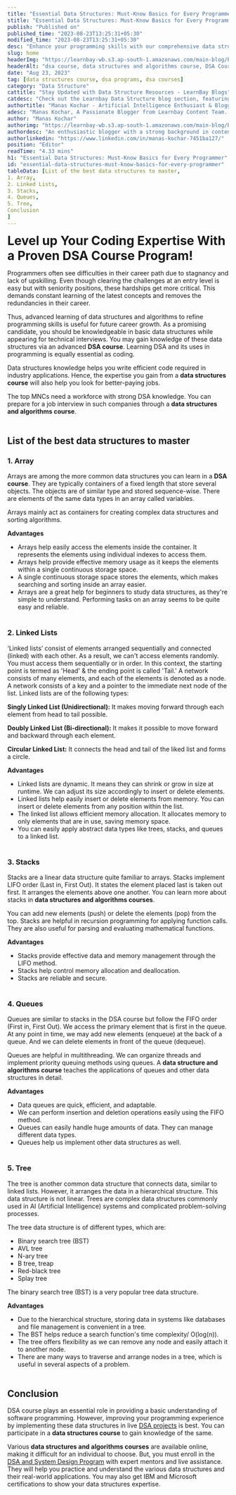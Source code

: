 ```yaml
---
title: "Essential Data Structures: Must-Know Basics for Every Programmer"
stitle: "Essential Data Structures: Must-Know Basics for Every Programmer"
publish: "Published on"
published_time: "2023-08-23T13:25:31+05:30"
modified_time: "2023-08-23T13:25:31+05:30"
desc: "Enhance your programming skills with our comprehensive data structures course. Learn essential DSA concepts to excel in coding and problem-solving. Enroll now!"
slug: home
headerImg: "https://learnbay-wb.s3.ap-south-1.amazonaws.com/main-blog/blog/datastructure.webp"
headerAlt: "dsa course, data structures and algorithms course, DSA Course Program"
date: "Aug 23, 2023"
tag: [data structures course, dsa programs, dsa courses]
category: "Data Structure"
cattitle: "Stay Updated with Data Structure Resources - LearnBay Blogs"
catdesc: "Check out the Learnbay Data Structure blog section, featuring a comprehensive collection of blogs on algorithms, Neural Networks, NLP, etc."
authortitle: "Manas Kochar - Artificial Intelligence Enthusiast & Blogger | Learnbay"
adesc: "Manas Kochar, A Passionate Blogger from Learnbay Content Team. Explore her Artificial Intelligence and Machine Learning Blogs."
author: "Manas Kochar"
authorimg: "https://learnbay-wb.s3.ap-south-1.amazonaws.com/main-blog/blog/manas-kochar.webp"
authordesc: "An enthusiastic blogger with a strong background in content creation and a hard-core interest in emerging technologies, mainly hot topics and happenings in AI and machine learning."
authorlinkedin: "https://www.linkedin.com/in/manas-kochar-7451ba127/"
position: "Editor"
readTime: "4.33 mins"
h1: "Essential Data Structures: Must-Know Basics for Every Programmer"
id: "essential-data-structures-must-know-basics-for-every-programmer"
tableData: [List of the best data structures to master, 
1. Array, 
2. Linked Lists, 
3. Stacks, 
4. Queues, 
5. Tree,
Conclusion  
]
---
```


<span style=" font-weight:bold; font-size:28px">Level up Your Coding Expertise With a Proven DSA Course Program!</span><br/>

Programmers often see difficulties in their career path due to stagnancy and lack of upskilling. Even though clearing the challenges at an entry level is easy but with seniority positions, these hardships get more critical. This demands constant learning of the latest concepts and removes the redundancies in their career.<br/>

Thus, advanced learning of data structures and algorithms to refine programming skills is useful for future career growth. As a promising candidate, you should be knowledgeable in basic data structures while appearing for technical interviews. You may gain knowledge of these data structures via an advanced <b>DSA course</b>. Learning DSA and its uses in programming is equally essential as coding.<br/>

Data structures knowledge helps you write efficient code required in industry applications. Hence, the expertise you gain from a <b>data structures course</b> will also help you look for better-paying jobs.<br/>

The top MNCs need a workforce with strong DSA knowledge. You can prepare for a job interview in such companies through a <b>data structures and algorithms course</b>.<br/><br/>

## List of the best data structures to master

### 1. Array

Arrays are among the more common data structures you can learn in a <b>DSA course</b>. They are typically containers of a fixed length that store several objects. The objects are of similar type and stored sequence-wise. There are elements of the same data types in an array called variables.<br/>

Arrays mainly act as containers for creating complex data structures and sorting algorithms.<br/>

**Advantages**

- Arrays help easily access the elements inside the container. It represents the elements using individual indexes to access them.<br/>
- Arrays help provide effective memory usage as it keeps the elements within a single continuous storage space.<br/>
- A single continuous storage space stores the elements, which makes searching and sorting inside an array easier.<br/>
- Arrays are a great help for beginners to study data structures, as they're simple to understand. Performing tasks on an array seems to be quite easy and reliable.<br/><br/>

### 2. Linked Lists

‘Linked lists’ consist of elements arranged sequentially and connected (linked) with each other. As a result, we can't access elements randomly. You must access them sequentially or in order. In this context, the starting point is termed as 'Head' & the ending point is called 'Tail.' A network consists of many elements, and each of the elements is denoted as a node. A network consists of a key and a pointer to the immediate next node of the list. Linked lists are of the following types:<br/>

**Singly Linked List (Unidirectional):** It makes moving forward through each element from head to tail possible.<br/>

**Doubly Linked List (Bi-directional):** It makes it possible to move forward and backward through each element.<br/>

**Circular Linked List:** It connects the head and tail of the liked list and forms a circle.<br/>

**Advantages**

- Linked lists are dynamic. It means they can shrink or grow in size at runtime. We can adjust its size accordingly to insert or delete elements.<br/>
- Linked lists help easily insert or delete elements from memory. You can insert or delete elements from any position within the list.<br/>
- The linked list allows efficient memory allocation. It allocates memory to only elements that are in use, saving memory space.<br/>
- You can easily apply abstract data types like trees, stacks, and queues to a linked list.<br/><br/>

### 3. Stacks

Stacks are a linear data structure quite familiar to arrays. Stacks implement LIFO order (Last in, First Out). It states the element placed last is taken out first. It arranges the elements above one another. You can learn more about stacks in <b>data structures and algorithms courses</b>.<br/>

You can add new elements (push) or delete the elements (pop) from the top. Stacks are helpful in recursion programming for applying function calls. They are also useful for parsing and evaluating mathematical functions.<br/>

**Advantages**

- Stacks provide effective data and memory management through the LIFO method.<br/>
- Stacks help control memory allocation and deallocation.<br/>
- Stacks are reliable and secure.<br/><br/>

### 4. Queues

Queues are similar to stacks in the DSA course but follow the FIFO order (First in, First Out). We access the primary element that is first in the queue. At any point in time, we may add new elements (enqueue) at the back of a queue. And we can delete elements in front of the queue (dequeue).<br/>

Queues are helpful in multithreading. We can organize threads and implement priority queuing methods using queues. A <b>data structure and algorithms course</b> teaches the applications of queues and other data structures in detail.<br/>

**Advantages**

- Data queues are quick, efficient, and adaptable.<br/>
- We can perform insertion and deletion operations easily using the FIFO method.<br/>
- Queues can easily handle huge amounts of data. They can manage different data types.<br>
- Queues help us implement other data structures as well.<br/><br/>

### 5. Tree

The tree is another common data structure that connects data, similar to linked lists. However, it arranges the data in a hierarchical structure. This data structure is not linear. Trees are complex data structures commonly used in AI (Artificial Intelligence) systems and complicated problem-solving processes.<br/>

The tree data structure is of different types, which are:

- Binary search tree (BST)<br/>
- AVL tree<br/>
- N-ary tree<br/>
- B tree, treap<br/>
- Red-black tree<br/>
- Splay tree<br/>

The binary search tree (BST) is a very popular tree data structure.<br/>

**Advantages**

- Due to the hierarchical structure, storing data in systems like databases and file management is convenient in a tree.<br/>
- The BST helps reduce a search function's time complexity/ O(log(n)).<br/>
- The tree offers flexibility as we can remove any node and easily attach it to another node.<br/>
- There are many ways to traverse and arrange nodes in a tree, which is useful in several aspects of a problem.<br/><br/>

## Conclusion

DSA course plays an essential role in providing a basic understanding of software programming. However, improving your programming experience by implementing these data structures in live <a href="https://blog.learnbay.co/top-5-dsa-projects-for-beginners-in-2023" target="_blank">DSA projects</a> is best. You can participate in a <b>data structures course</b> to gain knowledge of the same.<br/>

Various <b>data structures and algorithms courses</b> are available online, making it difficult for an individual to choose. But, you must enroll in the <a href="https://www.learnbay.co/dsa-system-design" target="_blank">DSA and System Design Program</a> with expert mentors and live assistance. They will help you practice and understand the various data structures and their real-world applications. You may also get IBM and Microsoft certifications to show your data structures expertise.

